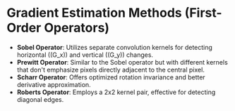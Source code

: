 # Gradient Estimation Methods (First-Order Operators)

- **Sobel Operator**: Utilizes separate convolution kernels for detecting horizontal (\(G_x\)) and vertical (\(G_y\)) changes.
- **Prewitt Operator**: Similar to the Sobel operator but with different kernels that don't emphasize pixels directly adjacent to the central pixel.
- **Scharr Operator**: Offers optimized rotation invariance and better derivative approximation.
- **Roberts Operator**: Employs a 2x2 kernel pair, effective for detecting diagonal edges.
